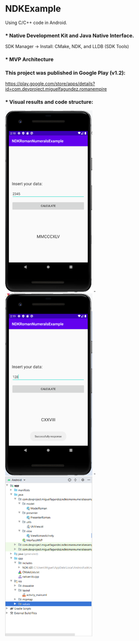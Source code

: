 # NDKExample
Using C/C++ code in Android.

### * Native Development Kit and Java Native Interface.
SDK Manager -> Install: CMake, NDK, and LLDB (SDK Tools)
### * MVP Architecture

### This project was published in Google Play (v1.2):
https://play.google.com/store/apps/details?id=com.devproject.miguelfagundez.romanempire

### * Visual results and code structure:

<img src="images/2345.png" width="280"> - <img src="images/128.png" width="280"> - <img src="images/structure.png" width="280">
